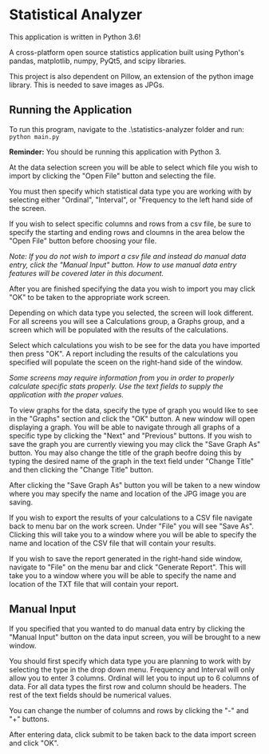 # Statistical Analyzer

This application is written in Python 3.6!

A cross-platform open source statistics application built using Python's pandas, matplotlib,
numpy, PyQt5, and scipy libraries.

This project is also dependent on Pillow, an extension of the python image library.
This is needed to save images as JPGs.

## Running the Application
To run this program, navigate to the .\statistics-analyzer folder and run:
`python main.py`

 
**Reminder:**
You should be running this application with Python 3.

At the data selection screen you will be able to select which file you wish to import by clicking the "Open File" button and selecting the file.

You must then specify which statistical data type you are working with by selecting either "Ordinal", "Interval", or "Frequency to the left hand side of the screen.

If you wish to select specific columns and rows from a csv file, be sure to specify the starting and ending rows and cloumns in the area below the "Open File" button before choosing your file.

*Note: If you do not wish to import a csv file and instead do manual data entry, click the "Manual Input" button.
How to use manual data entry features will be covered later in this document.*

After you are finished specifying the data you wish to import you may click "OK" to be taken to the appropriate work screen.

Depending on which data type you selected, the screen will look different. For all screens you will see a Calculations group, a Graphs group, and a screen which will be populated with the results of the calculations.

Select which calculations you wish to be see for the data you have imported then press "OK". A report including the results of the calculations you specified will populate the sceen on the right-hand side of the window.

*Some screens may require information from you in order to properly calculate specific stats properly. Use the text fields to supply the application with the proper values.*

To view graphs for the data, specify the type of graph you would like to see in the "Graphs" section and click the "OK" button. A new window will open displaying a graph.
You will be able to navigate through all graphs of a specific type by clicking the "Next" and "Previous" buttons. If you wish to save the graph you are currently viewing you may click the "Save Graph As" button. You may also change the title of the graph beofre doing this by typing the desired name of the graph in the text field under "Change Title" and then clicking the "Change Title" button.

After clicking the "Save Graph As" button you will be taken to a new window where you may specify the name and location of the JPG image you are saving.

If you wish to export the results of your calculations to a CSV file navigate back to menu bar on the work screen. Under "File" you will see "Save As". Clicking this will take you to a window where you will be able to specify the name and location of the CSV file that will contain your results. 

If you wish to save the report generated in the right-hand side window, navigate to "File" on the menu bar and click "Generate Report". This will take you to a window where you will be able to specify the name and location of the TXT file that will contain your report.

## Manual Input
If you specified that you wanted to do manual data entry by clicking the "Manual Input" button on the data input screen, you will be brought to a new window. 

You should first specify which data type you are planning to work with by selecting the type in the drop down menu. Frequency and Interval will only allow you to enter 3 columns. Ordinal will let you to input up to 6 columns of data. For all data types the first row and column should be headers. The rest of the text fields should be numerical values. 

You can change the number of columns and rows by clicking the "-" and "+" buttons.

After entering data, click submit to be taken back to the data import screen and click "OK".
